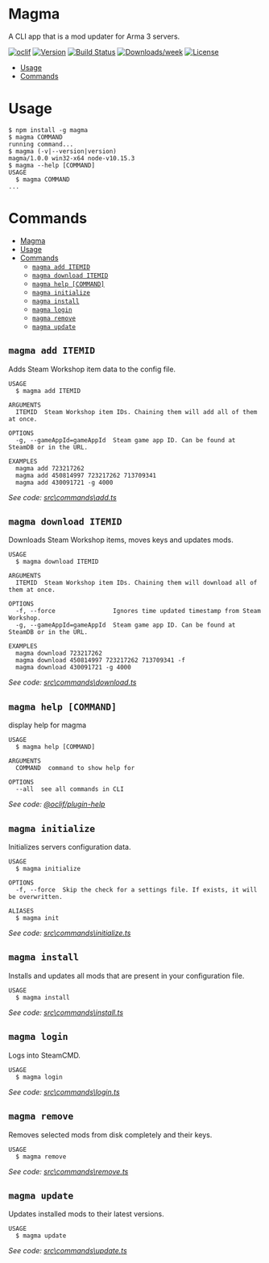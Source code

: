 Magma
=====

A CLI app that is a mod updater for Arma 3 servers.

[![oclif](https://img.shields.io/badge/cli-oclif-brightgreen.svg)](https://oclif.io)
[![Version](https://img.shields.io/npm/v/Magma.svg)](https://npmjs.org/package/Magma)
[![Build Status](https://travis-ci.com/CreepPork/Magma.svg?token=TsdTZZVMQRx2yic71M4F&branch=master)](https://travis-ci.com/CreepPork/Magma)
[![Downloads/week](https://img.shields.io/npm/dw/Magma.svg)](https://npmjs.org/package/Magma)
[![License](https://img.shields.io/npm/l/Magma.svg)](https://github.com/CreepPork/Magma/blob/master/package.json)

<!-- toc -->
* [Usage](#usage)
* [Commands](#commands)
<!-- tocstop -->
# Usage
<!-- usage -->
```sh-session
$ npm install -g magma
$ magma COMMAND
running command...
$ magma (-v|--version|version)
magma/1.0.0 win32-x64 node-v10.15.3
$ magma --help [COMMAND]
USAGE
  $ magma COMMAND
...
```
<!-- usagestop -->
# Commands
<!-- commands -->
- [Magma](#magma)
- [Usage](#usage)
- [Commands](#commands)
  - [`magma add ITEMID`](#magma-add-itemid)
  - [`magma download ITEMID`](#magma-download-itemid)
  - [`magma help [COMMAND]`](#magma-help-command)
  - [`magma initialize`](#magma-initialize)
  - [`magma install`](#magma-install)
  - [`magma login`](#magma-login)
  - [`magma remove`](#magma-remove)
  - [`magma update`](#magma-update)

## `magma add ITEMID`

Adds Steam Workshop item data to the config file.

```
USAGE
  $ magma add ITEMID

ARGUMENTS
  ITEMID  Steam Workshop item IDs. Chaining them will add all of them at once.

OPTIONS
  -g, --gameAppId=gameAppId  Steam game app ID. Can be found at SteamDB or in the URL.

EXAMPLES
  magma add 723217262
  magma add 450814997 723217262 713709341
  magma add 430091721 -g 4000
```

_See code: [src\commands\add.ts](https://github.com/CreepPork/Magma/blob/v1.0.0/src\commands\add.ts)_

## `magma download ITEMID`

Downloads Steam Workshop items, moves keys and updates mods.

```
USAGE
  $ magma download ITEMID

ARGUMENTS
  ITEMID  Steam Workshop item IDs. Chaining them will download all of them at once.

OPTIONS
  -f, --force                Ignores time updated timestamp from Steam Workshop.
  -g, --gameAppId=gameAppId  Steam game app ID. Can be found at SteamDB or in the URL.

EXAMPLES
  magma download 723217262
  magma download 450814997 723217262 713709341 -f
  magma download 430091721 -g 4000
```

_See code: [src\commands\download.ts](https://github.com/CreepPork/Magma/blob/v1.0.0/src\commands\download.ts)_

## `magma help [COMMAND]`

display help for magma

```
USAGE
  $ magma help [COMMAND]

ARGUMENTS
  COMMAND  command to show help for

OPTIONS
  --all  see all commands in CLI
```

_See code: [@oclif/plugin-help](https://github.com/oclif/plugin-help/blob/v2.2.0/src\commands\help.ts)_

## `magma initialize`

Initializes servers configuration data.

```
USAGE
  $ magma initialize

OPTIONS
  -f, --force  Skip the check for a settings file. If exists, it will be overwritten.

ALIASES
  $ magma init
```

_See code: [src\commands\initialize.ts](https://github.com/CreepPork/Magma/blob/v1.0.0/src\commands\initialize.ts)_

## `magma install`

Installs and updates all mods that are present in your configuration file.

```
USAGE
  $ magma install
```

_See code: [src\commands\install.ts](https://github.com/CreepPork/Magma/blob/v1.0.0/src\commands\install.ts)_

## `magma login`

Logs into SteamCMD.

```
USAGE
  $ magma login
```

_See code: [src\commands\login.ts](https://github.com/CreepPork/Magma/blob/v1.0.0/src\commands\login.ts)_

## `magma remove`

Removes selected mods from disk completely and their keys.

```
USAGE
  $ magma remove
```

_See code: [src\commands\remove.ts](https://github.com/CreepPork/Magma/blob/v1.0.0/src\commands\remove.ts)_

## `magma update`

Updates installed mods to their latest versions.

```
USAGE
  $ magma update
```

_See code: [src\commands\update.ts](https://github.com/CreepPork/Magma/blob/v1.0.0/src\commands\update.ts)_
<!-- commandsstop -->

